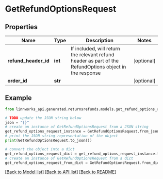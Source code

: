 # GetRefundOptionsRequest


## Properties

Name | Type | Description | Notes
------------ | ------------- | ------------- | -------------
**refund_header_id** | **int** | If included, will return the relevant refund header as part of the RefundOptions object in the response | [optional] 
**order_id** | **str** |  | [optional] 

## Example

```python
from linnworks_api.generated.returnsrefunds.models.get_refund_options_request import GetRefundOptionsRequest

# TODO update the JSON string below
json = "{}"
# create an instance of GetRefundOptionsRequest from a JSON string
get_refund_options_request_instance = GetRefundOptionsRequest.from_json(json)
# print the JSON string representation of the object
print(GetRefundOptionsRequest.to_json())

# convert the object into a dict
get_refund_options_request_dict = get_refund_options_request_instance.to_dict()
# create an instance of GetRefundOptionsRequest from a dict
get_refund_options_request_from_dict = GetRefundOptionsRequest.from_dict(get_refund_options_request_dict)
```
[[Back to Model list]](../README.md#documentation-for-models) [[Back to API list]](../README.md#documentation-for-api-endpoints) [[Back to README]](../README.md)


